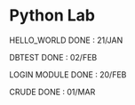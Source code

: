 # Python Lab

HELLO_WORLD     DONE  : 21/JAN

DBTEST          DONE  : 02/FEB

LOGIN MODULE    DONE  : 20/FEB

CRUDE           DONE  : 01/MAR
